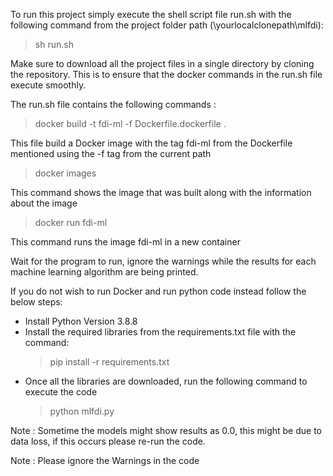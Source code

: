 To run this project simply execute the shell script file run.sh with the following command from the project folder path (\yourlocalclonepath\mlfdi\): 

> sh run.sh

Make sure to download all the project files in a single directory by cloning the repository.
This is to ensure that the docker commands in the run.sh file execute smoothly.

The run.sh file contains the following commands :

> docker build -t fdi-ml -f Dockerfile.dockerfile .

This file build a Docker image with the tag fdi-ml from the Dockerfile mentioned using the -f tag from the current path

> docker images

This command shows the image that was built along with the information about the image

> docker run fdi-ml

This command runs the image fdi-ml in a new container

Wait for the program to run, ignore the warnings while the results for each machine learning algorithm are being printed.

If you do not wish to run Docker and run python code instead follow the below steps:
 
- Install Python Version 3.8.8
- Install the required libraries from the requirements.txt file with the command:
    > pip install -r requirements.txt
- Once all the libraries are downloaded, run the following command to execute the code
    > python mlfdi.py

Note : Sometime the models might show results as 0.0, this might be due to data loss, if this occurs please re-run the code. 

Note : Please ignore the Warnings in the code
